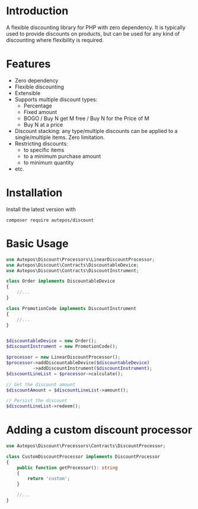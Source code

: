 # Introduction
A flexible discounting library for PHP with zero dependency. It is typically used to provide discounts on products, but can be used for any kind of discounting where flexibility is required.


# Features
- Zero dependency
- Flexible discounting
- Extensible
- Supports multiple discount types:
    - Percentage
    - Fixed amount
    - BOGO / Buy N get M free / Buy N for the Price of M
    - Buy N at a price
- Discount stacking: any type/multiple discounts can be applied to a single/multiple items. Zero limitation.
- Restricting discounts:
    - to specific items
    - to a minimum purchase amount
    - to minimum quantity
- etc.

# Installation
Install the latest version with
```
composer require autepos/discount
```
# Basic Usage
```php
use Autepos\Discount\Processors\LinearDiscountProcessor;
use Autepos\Discount\Contracts\DiscountableDevice;
use Autepos\Discount\Contracts\DiscountInstrument;

class Order implements DiscountableDevice
{
    //...
}

class PromotionCode implements DiscountInstrument
{
    //...
}


$discountableDevice = new Order();
$discountInstrument = new PromotionCode();

$processor = new LinearDiscountProcessor();
$processor->addDiscountableDevice($discountableDevice)
          ->addDiscountInstrument($discountInstrument);
$discountLineList = $processor->calculate();

// Get the discount amount
$discountAmount = $discountLineList->amount();

// Persist the discount
$discountLineList->redeem();
```
# Adding a custom discount processor
```php
use Autepos\Discount\Processors\Contracts\DiscountProcessor;

class CustomDiscountProcessor implements DiscountProcessor
{
    public function getProcessor(): string
    {
        return 'custom';
    }

    //...
}
```

